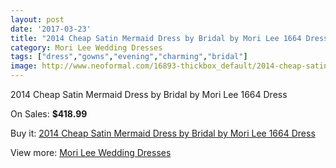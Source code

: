 ```yaml
---
layout: post
date: '2017-03-23'
title: "2014 Cheap Satin Mermaid Dress by Bridal by Mori Lee 1664 Dress"
category: Mori Lee Wedding Dresses
tags: ["dress","gowns","evening","charming","bridal"]
image: http://www.neoformal.com/16893-thickbox_default/2014-cheap-satin-mermaid-dress-by-bridal-by-mori-lee-1664-dress.jpg
---
```

2014 Cheap Satin Mermaid Dress by Bridal by Mori Lee 1664 Dress

On Sales: **$418.99**
<a href="https://www.neoformal.com/en/mori-lee-wedding-dresses-2014/5578-2014-cheap-satin-mermaid-dress-by-bridal-by-mori-lee-1664-dress.html"><amp-img layout="responsive" width="600" height="600" src="//www.neoformal.com/16893-thickbox_default/2014-cheap-satin-mermaid-dress-by-bridal-by-mori-lee-1664-dress.jpg" alt="2014 Cheap Satin Mermaid Dress by Bridal by Mori Lee 1664 Dress 0" /></a>
<a href="https://www.neoformal.com/en/mori-lee-wedding-dresses-2014/5578-2014-cheap-satin-mermaid-dress-by-bridal-by-mori-lee-1664-dress.html"><amp-img layout="responsive" width="600" height="600" src="//www.neoformal.com/16896-thickbox_default/2014-cheap-satin-mermaid-dress-by-bridal-by-mori-lee-1664-dress.jpg" alt="2014 Cheap Satin Mermaid Dress by Bridal by Mori Lee 1664 Dress 1" /></a>
<a href="https://www.neoformal.com/en/mori-lee-wedding-dresses-2014/5578-2014-cheap-satin-mermaid-dress-by-bridal-by-mori-lee-1664-dress.html"><amp-img layout="responsive" width="600" height="600" src="//www.neoformal.com/16895-thickbox_default/2014-cheap-satin-mermaid-dress-by-bridal-by-mori-lee-1664-dress.jpg" alt="2014 Cheap Satin Mermaid Dress by Bridal by Mori Lee 1664 Dress 2" /></a>
<a href="https://www.neoformal.com/en/mori-lee-wedding-dresses-2014/5578-2014-cheap-satin-mermaid-dress-by-bridal-by-mori-lee-1664-dress.html"><amp-img layout="responsive" width="600" height="600" src="//www.neoformal.com/16894-thickbox_default/2014-cheap-satin-mermaid-dress-by-bridal-by-mori-lee-1664-dress.jpg" alt="2014 Cheap Satin Mermaid Dress by Bridal by Mori Lee 1664 Dress 3" /></a>

Buy it: [2014 Cheap Satin Mermaid Dress by Bridal by Mori Lee 1664 Dress](https://www.neoformal.com/en/mori-lee-wedding-dresses-2014/5578-2014-cheap-satin-mermaid-dress-by-bridal-by-mori-lee-1664-dress.html "2014 Cheap Satin Mermaid Dress by Bridal by Mori Lee 1664 Dress")

View more: [Mori Lee Wedding Dresses](https://www.neoformal.com/en/67-mori-lee-wedding-dresses-2014 "Mori Lee Wedding Dresses")